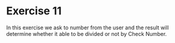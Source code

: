 # Exercise 11
In this exercise we ask to number from the user and the result
will determine whether it able to be divided or not by Check
Number.
